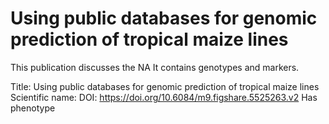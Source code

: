 # Using public databases for genomic prediction of tropical maize lines

This publication discusses the NA
It contains  genotypes and  markers.

Title: Using public databases for genomic prediction of tropical maize lines
Scientific name: 
DOI: https://doi.org/10.6084/m9.figshare.5525263.v2
Has phenotype 

